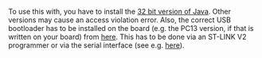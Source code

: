 To use this with, you have to install the [32 bit version of Java](https://www.java.com/de/download/manual.jsp). Other versions may cause an access violation error. Also, the correct USB bootloader has to be installed on the board (e.g. the PC13 version, if that is written on your board) from [here](https://github.com/rogerclarkmelbourne/STM32duino-bootloader/tree/master/bootloader_only_binaries). This has to be done via an ST-LINK V2 programmer or via the serial interface (see e.g. [here](https://cool-web.de/arduino/stm32duino-bootloader-flashen-fuer-usb-zugriff-auf-stm32.htm)).